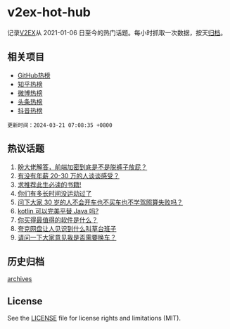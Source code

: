 # v2ex-hot-hub

 记录[V2EX](https://www.v2ex.com/)从 2021-01-06 日至今的热门话题。每小时抓取一次数据，按天[归档](archives)。
 
 ## 相关项目

- [GitHub热榜](https://github.com/lonnyzhang423/github-hot-hub)
- [知乎热榜](https://github.com/lonnyzhang423/zhihu-hot-hub)
- [微博热榜](https://github.com/lonnyzhang423/weibo-hot-hub)
- [头条热榜](https://github.com/lonnyzhang423/toutiao-hot-hub)
- [抖音热榜](https://github.com/lonnyzhang423/douyin-hot-hub)


 `更新时间：2024-03-21 07:08:35 +0800`

## 热议话题

1. [盼大佬解答，前端加密到底是不是脱裤子放屁？](https://www.v2ex.com/t/1025454)
1. [有没有年薪 20-30 万的人谈谈感受？](https://www.v2ex.com/t/1025322)
1. [求推荐此生必读的书籍!](https://www.v2ex.com/t/1025266)
1. [你们有多长时间没运动过了](https://www.v2ex.com/t/1025312)
1. [问下大家 30 岁的人不会开车也不买车也不学驾照算失败吗？](https://www.v2ex.com/t/1025457)
1. [kotlin 可以完美平替 Java 吗?](https://www.v2ex.com/t/1025262)
1. [你买得最值得的软件是什么？](https://www.v2ex.com/t/1025405)
1. [夸克网盘让人见识到什么叫草台班子](https://www.v2ex.com/t/1025341)
1. [请问一下大家意见我是否需要换车？](https://www.v2ex.com/t/1025275)

## 历史归档

[archives](archives)

## License

See the [LICENSE](LICENSE) file for license rights and limitations (MIT).
